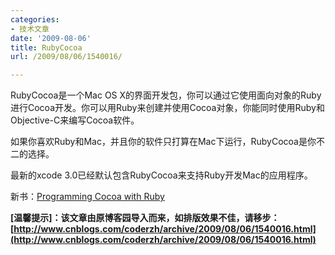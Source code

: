 ```yaml
---
categories:
- 技术文章
date: '2009-08-06'
title: RubyCocoa
url: /2009/08/06/1540016/

---
```



<div id="ProjectDetail">

RubyCocoa是一个Mac OS X的界面开发包，你可以通过它使用面向对象的Ruby进行Cocoa开发。你可以用Ruby来创建并使用Cocoa对象，你能同时使用Ruby和Objective-C来编写Cocoa软件。

如果你喜欢Ruby和Mac，并且你的软件只打算在Mac下运行，RubyCocoa是你不二的选择。

最新的xcode 3.0已经默认包含RubyCocoa来支持Ruby开发Mac的应用程序。

新书：[Programming Cocoa with Ruby](http://oreilly.com/catalog/9781934356197/)
</div>

**[温馨提示]：该文章由原博客园导入而来，如排版效果不佳，请移步：[http://www.cnblogs.com/coderzh/archive/2009/08/06/1540016.html](http://www.cnblogs.com/coderzh/archive/2009/08/06/1540016.html)**